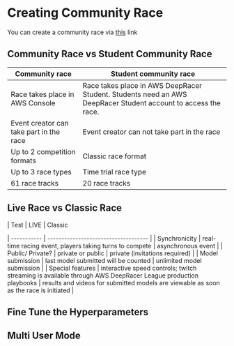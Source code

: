# Creating Community Race

You can create a community race via [this](https://us-east-1.console.aws.amazon.com/deepracer/home?region=us-east-1#communityRaces) link

## Community Race vs Student Community Race

| Community race      | Student community race                          |
| ----------- | ------------------------------------ |
| Race takes place in AWS Console       | Race takes place in AWS DeepRacer Student. Students need an AWS DeepRacer Student account  to access the race.  |
| Event creator can take part in the race       | Event creator can not take part in the race |
| Up to 2 competition formats    | Classic race format |
| Up to 3 race types | Time trial race type |
| 61 race tracks | 20 race tracks |

## Live Race vs Classic Race

|   Test    | LIVE                          | Classic

| ----------- | ------------------------------------ |
| Synchronicity       | real-time racing event, players taking turns to compete  | asynchronous event |
| Public/ Private?       | private or public | private (invitations required) |
| Model submission   | last model submitted will be counted | unlimited model submission |
| Special features | interactive speed controls; twitch streaming is available through AWS DeepRacer League production playbooks | results and videos for submitted models are viewable as soon as the race is initiated |

## Fine Tune the Hyperparameters

## Multi User Mode
